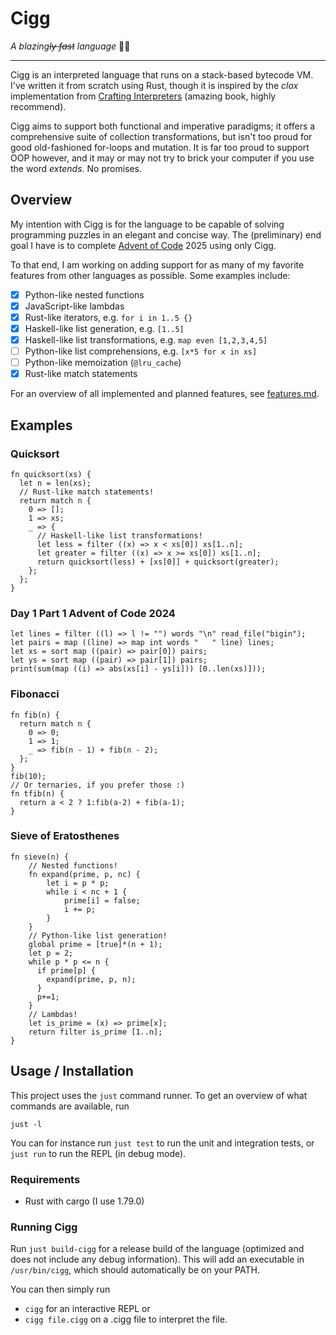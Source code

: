 # Cigg
_A blazing~~ly fast~~ language_ 🚬🚬
____

Cigg is an interpreted language that runs on a stack-based bytecode VM. I've written it from scratch using Rust, though it is inspired by the _clox_ implementation from [Crafting Interpreters](https://craftinginterpreters.com/)
(amazing book, highly recommend).

Cigg aims to support both functional and imperative paradigms; it offers a comprehensive suite of collection transformations, but isn't too proud for
good old-fashioned for-loops and mutation. It is far too proud to support OOP however, and it may or may not try to brick your computer if you use the word _extends_. No promises.

## Overview
My intention with Cigg is for the language to be capable of solving programming puzzles in an elegant and concise way.
The (preliminary) end goal I have is to complete [Advent of Code](https://adventofcode.com/) 2025 using only Cigg.

To that end, I am working on adding support for as many of my favorite features from other languages as possible. Some examples include:

- [x] Python-like nested functions
- [X] JavaScript-like lambdas
- [x] Rust-like iterators, e.g. `for i in 1..5 {}`
- [x] Haskell-like list generation, e.g. `[1..5]`
- [X] Haskell-like list transformations, e.g. `map even [1,2,3,4,5]`
- [ ] Python-like list comprehensions, e.g. `[x*5 for x in xs]`
- [ ] Python-like memoization (`@lru_cache`)
- [X] Rust-like match statements

For an overview of all implemented and planned features, see [features.md](https://github.com/tomasnyberg/tomaslang/blob/main/features.md).


## Examples

### Quicksort
```cigg
fn quicksort(xs) {
  let n = len(xs);
  // Rust-like match statements!
  return match n {
    0 => [];
    1 => xs;
    _ => {
      // Haskell-like list transformations!
      let less = filter ((x) => x < xs[0]) xs[1..n];
      let greater = filter ((x) => x >= xs[0]) xs[1..n];
      return quicksort(less) + [xs[0]] + quicksort(greater);
    };
  };
}
```

### Day 1 Part 1 Advent of Code 2024
```cigg
let lines = filter ((l) => l != "") words "\n" read_file("bigin");
let pairs = map ((line) => map int words "   " line) lines;
let xs = sort map ((pair) => pair[0]) pairs;
let ys = sort map ((pair) => pair[1]) pairs;
print(sum(map ((i) => abs(xs[i] - ys[i])) [0..len(xs)]));
```

### Fibonacci
```cigg
fn fib(n) {
  return match n {
    0 => 0;
    1 => 1;
    _ => fib(n - 1) + fib(n - 2);
  };
}
fib(10);
// Or ternaries, if you prefer those :)
fn tfib(n) {
  return a < 2 ? 1:fib(a-2) + fib(a-1);
}
```

### Sieve of Eratosthenes
```cigg
fn sieve(n) {
    // Nested functions!
    fn expand(prime, p, nc) {
        let i = p * p;
        while i < nc + 1 {
            prime[i] = false;
            i += p;
        }
    }
    // Python-like list generation!
    global prime = [true]*(n + 1);
    let p = 2;
    while p * p <= n {
      if prime[p] {
        expand(prime, p, n);
      }
      p+=1;
    }
    // Lambdas!
    let is_prime = (x) => prime[x];
    return filter is_prime [1..n];
}
```

## Usage / Installation
This project uses the `just` command runner. To get an overview of what commands are available, run
```
just -l
```

You can for instance run `just test` to run the unit and integration tests, or `just run` to run the
REPL (in debug mode).
### Requirements
- Rust with cargo (I use 1.79.0)


### Running Cigg
Run `just build-cigg` for a release build of the language (optimized and does not include any debug information).
This will add an executable in `/usr/bin/cigg`, which should automatically be on your PATH.

You can then simply run 

- `cigg` for an interactive REPL
or
- `cigg file.cigg` on a .cigg file to interpret the file.



